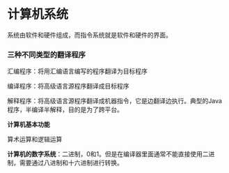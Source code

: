 # 计算机系统

系统由软件和硬件组成，而指令系统就是软件和硬件的界面。

### 三种不同类型的翻译程序

汇编程序：将用汇编语言编写的程序翻译为目标程序

编译程序：将高级语言源程序翻译成目标程序

解释程序：将高级语言源程序翻译成机器指令，它是边翻译边执行。典型的Java程序，半编译半解释，目的是为了跨平台。

**计算机基本功能**

算术运算和逻辑运算

**计算机的数字系统**：二进制，0和1。但是在编译器里面通常不能直接使用二进制，需要通过八进制和十六进制进行转换。